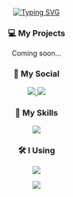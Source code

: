 <p align="center"> 
<a href="https://git.io/typing-svg"><img src="https://readme-typing-svg.herokuapp.com?font=Fira+Code&center=true&vCenter=true&width=435&lines=%E2%98%82+Hi+I'm+Vieel;%E2%98%82+Owner+on+GlaceMC" alt="Typing SVG" /></a>
</p>
  
<h3 align="center">💻 My Projects</h3>
<p align="center">Coming soon...</p>

<h3 align="center">👤 My Social</h3>
<p align="center">
  <a href="https://discord.glacemc.it">
    <img src="https://skillicons.dev/icons?i=discord" />
  </a>
  <a href="https://www.instagram.com/sonoviel">
    <img src="https://skillicons.dev/icons?i=instagram" />
  </a>
</p>

<h3 align="center">📜 My Skills</h3>
<p align="center">
  <a href="https://github.com/Vielll">
    <img src="https://skillicons.dev/icons?i=java,js,html,css,nodejs,mysql" />
  </a>
</p>

<h3 align="center">🛠 I Using</h3>
<p align="center">
  <a href="https://github.com/Vielll">
    <img src="https://skillicons.dev/icons?i=idea,vscode,ps,ai,wordpress" />
  </a>
</p>

<p align="center">
<img src="https://github-readme-stats.vercel.app/api?username=Vielll&include_all_commits=true&show_icons=true&count_private=true&theme=dark"/>
</p>
